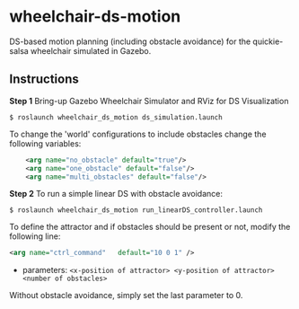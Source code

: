 # wheelchair-ds-motion
DS-based motion planning (including obstacle avoidance) for the quickie-salsa wheelchair simulated in Gazebo.

## Instructions
**Step 1** Bring-up Gazebo Wheelchair Simulator and RViz for DS Visualization  
```
$ roslaunch wheelchair_ds_motion ds_simulation.launch
```
To change the 'world' configurations to include obstacles change the following variables:
```xml
	<arg name="no_obstacle" default="true"/>
	<arg name="one_obstacle" default="false"/>
	<arg name="multi_obstacles" default="false"/>
```

**Step 2** To run a simple linear DS with obstacle avoidance:
```
$ roslaunch wheelchair_ds_motion run_linearDS_controller.launch 
```
To define the attractor and if obstacles should be present or not, modify the following line:
```xml
<arg name="ctrl_command"   default="10 0 1" />
```
- parameters: ``<x-position of attractor> <y-position of attractor> <number of obstacles> ``

Without obstacle avoidance, simply set the last parameter to 0.
  
